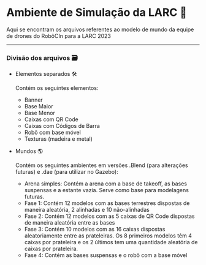 # Ambiente de Simulação da LARC 🚀

Aqui se encontram os arquivos referentes ao modelo de mundo da equipe de drones do RobôCIn para a LARC 2023

---
### Divisão dos arquivos 🗃️
* Elementos separados 🛠

  Contém os seguintes elementos:
  * Banner
  * Base Maior
  * Base Menor
  * Caixas com QR Code
  * Caixas com Códigos de Barra
  * Robô com base móvel
  * Texturas (madeira e metal) 

* Mundos 🌎

  Contém os seguintes ambientes em versões .Blend (para alterações futuras) e .dae (para utilizar no Gazebo):
  * Arena simples: Contém a arena com a base de takeoff, as bases suspensas e a estante vazia. Serve como base para modelagens futuras.
  * Fase 1: Contém 12 modelos com as bases terrestres dispostas de maneira aleatória, 2 alinhadas e 10 não-alinhadas
  * Fase 2: Contém 12 modelos com as 5 caixas de QR Code dispostas de maneira aleatória entre as bases
  * Fase 3: Contém 10 modelos com as 16 caixas dispostas aleatoriamente entre as prateleiras. Os 8 primeiros modelos têm 4 caixas por prateleira e os 2 últimos tem uma quantidade aleatória de caixas por prateleira.
  * Fase 4: Contém as bases suspensas e o robô com a base móvel

